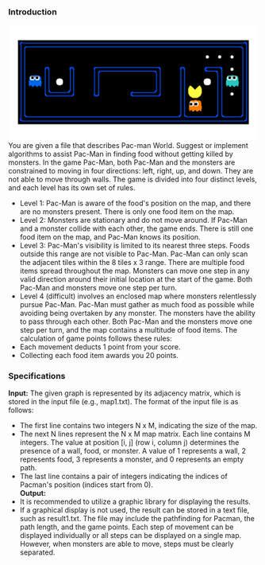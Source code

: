 ### Introduction
![Pacman game example image.](/Docs/example.png)
You are given a file that describes Pac-man World. Suggest or implement
algorithms to assist Pac-Man in finding food without getting killed by monsters.
In the game Pac-Man, both Pac-Man and the monsters are constrained to moving in four
directions: left, right, up, and down. They are not able to move through walls. The game is
divided into four distinct levels, and each level has its own set of rules.
- Level 1: Pac-Man is aware of the food's position on the map, and there are no
monsters present. There is only one food item on the map.
- Level 2: Monsters are stationary and do not move around. If Pac-Man and a monster
collide with each other, the game ends. There is still one food item on the map, and
Pac-Man knows its position.
- Level 3: Pac-Man's visibility is limited to its nearest three steps. Foods outside this
range are not visible to Pac-Man. Pac-Man can only scan the adjacent tiles within
the 8 tiles x 3 range. There are multiple food items spread throughout the map.
Monsters can move one step in any valid direction around their initial location at
the start of the game. Both Pac-Man and monsters move one step per turn.
- Level 4 (difficult) involves an enclosed map where monsters relentlessly pursue
Pac-Man. Pac-Man must gather as much food as possible while avoiding being
overtaken by any monster. The monsters have the ability to pass through each other.
Both Pac-Man and the monsters move one step per turn, and the map contains a
multitude of food items.
The calculation of game points follows these rules:
- Each movement deducts 1 point from your score.
- Collecting each food item awards you 20 points.
### Specifications
**Input:** The given graph is represented by its adjacency matrix, which is stored in the input
file (e.g., map1.txt). The format of the input file is as follows:
- The first line contains two integers N x M, indicating the size of the map.
- The next N lines represent the N x M map matrix. Each line contains M integers.
The value at position [i, j] (row i, column j) determines the presence of a wall, food,
or monster. A value of 1 represents a wall, 2 represents food, 3 represents a monster,
and 0 represents an empty path.
- The last line contains a pair of integers indicating the indices of Pacman's position
(indices start from 0).\
**Output:**
- It is recommended to utilize a graphic library for displaying the results.
- If a graphical display is not used, the result can be stored in a text file, such as
result1.txt. The file may include the pathfinding for Pacman, the path length, and
the game points. Each step of movement can be displayed individually or all steps
can be displayed on a single map. However, when monsters are able to move, steps
must be clearly separated.
